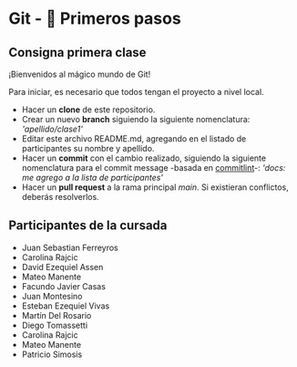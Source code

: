 # Git - 🚀 Primeros pasos

## Consigna primera clase

¡Bienvenidos al mágico mundo de Git!

Para iniciar, es necesario que todos tengan el proyecto a nivel local.

- Hacer un **clone** de este repositorio.
- Crear un nuevo **branch** siguiendo la siguiente nomenclatura: _'apellido/clase1'_
- Editar este archivo README.md, agregando en el listado de participantes su nombre y apellido.
- Hacer un **commit** con el cambio realizado, siguiendo la siguiente nomenclatura para el commit message -basada en [commitlint](https://commitlint.io/)-: _'docs: me agrego a la lista de participantes'_
- Hacer un **pull request** a la rama principal _main_. Si existieran conflictos, deberás resolverlos.

## Participantes de la cursada
- Juan Sebastian Ferreyros
- Carolina Rajcic
- David Ezequiel Assen
- Mateo Manente
- Facundo Javier Casas
- Juan Montesino
- Esteban Ezequiel Vivas
- Martín Del Rosario
- Diego Tomassetti
- Carolina Rajcic
- Mateo Manente
- Patricio Simosis
